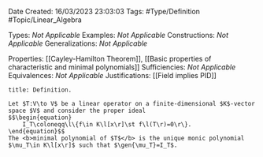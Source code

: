 <div class="topSpace"></div>

Date Created: 16/03/2023 23:03:03
Tags: #Type/Definition #Topic/Linear_Algebra

Types: <i>Not Applicable</i>
Examples: <i>Not Applicable</i>
Constructions: <i>Not Applicable</i>
Generalizations: <i>Not Applicable</i>

Properties: [[Cayley-Hamilton Theorem]], [[Basic properties of characteristic and minimal polynomials]]
Sufficiencies: <i>Not Applicable</i>
Equivalences: <i>Not Applicable</i>
Justifications: [[Field implies PID]]

``` ad-Definition
title: Definition.

Let $T:V\to V$ be a linear operator on a finite-dimensional $K$-vector space $V$ and consider the proper ideal
$$\begin{equation}
    I_T\coloneqq\l\{f\in K\l[x\r]\st f\l(T\r)=0\r\}.
\end{equation}$$
The <b>minimal polynomial of $T$</b> is the unique monic polynomial $\mu_T\in K\l[x\r]$ such that $\gen{\mu_T}=I_T$.

```
